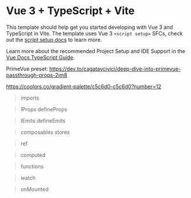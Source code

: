 # Vue 3 + TypeScript + Vite

This template should help get you started developing with Vue 3 and TypeScript in Vite. The template uses Vue 3 `<script setup>` SFCs, check out the [script setup docs](https://v3.vuejs.org/api/sfc-script-setup.html#sfc-script-setup) to learn more.

Learn more about the recommended Project Setup and IDE Support in the [Vue Docs TypeScript Guide](https://vuejs.org/guide/typescript/overview.html#project-setup).


PrimeVue preset: https://dev.to/cagataycivici/deep-dive-into-primevue-passthrough-props-2im8

https://coolors.co/gradient-palette/c5c6d0-c5c6d0?number=12




> imports

> IProps
> defineProps

> IEmits
> defineEmits

> composables
> stores

> ref

> computed

> functions

> watch

> onMounted